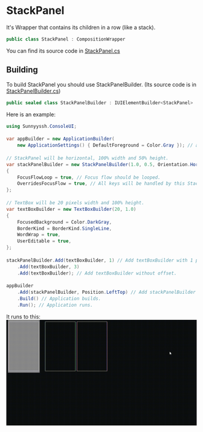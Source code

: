 <h1>StackPanel</h1>

It's Wrapper that contains its children in a row (like a stack).

```csharp
public class StackPanel : CompositionWrapper
```
You can find its source code in <a href="https://github.com/sunnyyssh/Sunnyyssh.ConsoleUI/blob/master/Sunnyyssh.ConsoleUI/UIElements/Wrappers/StackPanel/StackPanel.cs">StackPanel.cs</a>

<h2>Building</h2>
To build StackPanel you should use StackPanelBuilder. (Its source code is in <a href="https://github.com/sunnyyssh/Sunnyyssh.ConsoleUI/blob/master/Sunnyyssh.ConsoleUI/UIElements/Wrappers/StackPanel/StackPanelBuilder.cs">StackPanelBuilder.cs</a>)
<br/>

```csharp
public sealed class StackPanelBuilder : IUIElementBuilder<StackPanel>
```


Here is an example:

```csharp
using Sunnyyssh.ConsoleUI;

var appBuilder = new ApplicationBuilder(
    new ApplicationSettings() { DefaultForeground = Color.Gray }); // app builder init.

// StackPanel will be horizontal, 100% width and 50% height.
var stackPanelBuilder = new StackPanelBuilder(1.0, 0.5, Orientation.Horizontal)
{
    FocusFlowLoop = true, // Focus flow should be looped.
    OverridesFocusFlow = true, // All keys will be handled by this StackPanel. 
};

// TextBox will be 20 pixels width and 100% height.
var textBoxBuilder = new TextBoxBuilder(20, 1.0)
{
    FocusedBackground = Color.DarkGray,
    BorderKind = BorderKind.SingleLine,
    WordWrap = true,
    UserEditable = true,
};

stackPanelBuilder.Add(textBoxBuilder, 1) // Add textBoxBuilder with 1 pixel offset.
    .Add(textBoxBuilder, 3)
    .Add(textBoxBuilder); // Add textBoxBuilder without offset.

appBuilder
    .Add(stackPanelBuilder, Position.LeftTop) // Add stackPanelBuilder at left top position.
    .Build() // Application builds.
    .Run(); // Application runs.
```

It runs to this:
<br/>
<img src="StackPanel.demo.gif">

